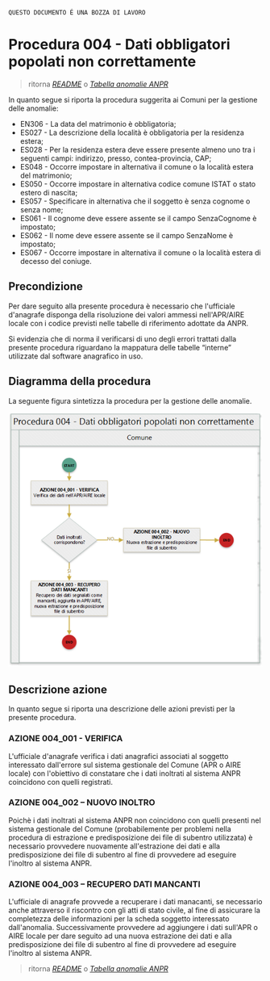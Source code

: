 	QUESTO DOCUMENTO É UNA BOZZA DI LAVORO

# Procedura 004 - Dati obbligatori popolati non correttamente

> ritorna [*README*](../README.md) o [*Tabella anomalie ANPR*](../TAB01_ANOMALIE_ANPR.md)

In quanto segue si riporta la procedura suggerita ai Comuni per la gestione delle anomalie: 

- EN306 - La data del matrimonio è obbligatoria;
- ES027 - La descrizione della località è obbligatoria per la residenza estera;
- ES028 - Per la residenza estera deve essere presente almeno uno tra i seguenti campi: indirizzo, presso, contea-provincia, CAP;
- ES048 - Occorre impostare in alternativa il comune o la località estera del matrimonio;
- ES050 - Occorre impostare in alternativa codice comune ISTAT o stato estero di nascita;
- ES057 - Specificare in alternativa che il soggetto è senza cognome o senza nome;
- ES061 - Il cognome deve essere assente se il campo SenzaCognome è impostato;
- ES062 - Il nome deve essere assente se il campo SenzaNome è impostato;
- ES067 - Occorre impostare in alternativa il comune o la località estera di decesso del coniuge.


## Precondizione
Per dare seguito alla presente procedura è necessario che l'ufficiale d'anagrafe disponga della risoluzione dei valori ammessi nell'APR/AIRE locale con i codice previsti nelle tabelle di riferimento adottate da ANPR.

Si evidenzia che di norma il verificarsi di uno degli errori trattati dalla presente procedura riguardano la mappatura delle tabelle “interne” utilizzate dal software anagrafico in uso.  


## Diagramma della procedura
La seguente figura sintetizza la procedura per la gestione delle anomalie.

![Swimlane diagram procedura 004](image/IMAGE_004.png)

## Descrizione azione
In quanto segue si riporta una descrizione delle azioni previsti per la presente procedura.

### AZIONE 004_001 - VERIFICA
L'ufficiale d'anagrafe verifica i dati anagrafici associati al soggetto interessato dall'errore sul sistema gestionale del Comune (APR o AIRE locale) con l'obiettivo di constatare che i dati inoltrati al sistema ANPR coincidono con quelli registrati.

### AZIONE 004_002 – NUOVO INOLTRO
Poichè i dati inoltrati al sistema ANPR non coincidono con quelli presenti nel sistema gestionale del Comune (probabilemente per problemi nella procedura di estrazione e predisposizione dei file di subentro utilizzata) è necessario provvedere nuovamente all'estrazione dei dati e alla predisposizione dei file di subentro al fine di provvedere ad eseguire l'inoltro al sistema ANPR.

### AZIONE 004_003 – RECUPERO DATI MANCANTI
L'ufficiale di anagrafe provvede a recuperare i dati manacanti, se necessario anche attraverso il riscontro con gli atti di stato civile, al fine di assicurare la completezza delle informazioni per la scheda soggetto interessato dall'anomalia. Successivamente provvedere ad aggiungere i dati sull'APR o AIRE locale per dare seguito ad una nuova estrazione dei dati e alla predisposizione dei file di subentro al fine di provvedere ad eseguire l'inoltro al sistema ANPR.


> ritorna [*README*](../README.md) o [*Tabella anomalie ANPR*](../TAB01_ANOMALIE_ANPR.md)
